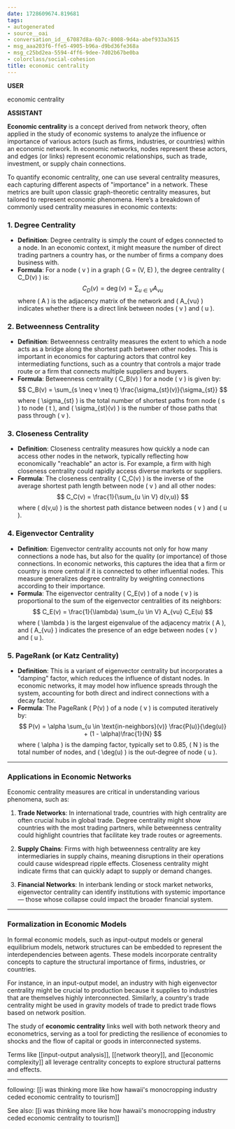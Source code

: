 ```yaml
---
date: 1728609674.819681
tags:
- autogenerated
- source__oai
- conversation_id__67087d8a-6b7c-8008-9d4a-abef933a3615
- msg_aaa203f6-ffe5-4905-b96a-d9bd36fe368a
- msg_c25bd2ea-5594-4ff6-9dee-7d02b67be0ba
- colorclass/social-cohesion
title: economic centrality
---
```


**USER**

economic centrality


**ASSISTANT**

**Economic centrality** is a concept derived from network theory, often applied in the study of economic systems to analyze the influence or importance of various actors (such as firms, industries, or countries) within an economic network. In economic networks, nodes represent these actors, and edges (or links) represent economic relationships, such as trade, investment, or supply chain connections.

To quantify economic centrality, one can use several centrality measures, each capturing different aspects of "importance" in a network. These metrics are built upon classic graph-theoretic centrality measures, but tailored to represent economic phenomena. Here’s a breakdown of commonly used centrality measures in economic contexts:

### 1. **Degree Centrality**
   - **Definition**: Degree centrality is simply the count of edges connected to a node. In an economic context, it might measure the number of direct trading partners a country has, or the number of firms a company does business with.
   - **Formula**: For a node \( v \) in a graph \( G = (V, E) \), the degree centrality \( C_D(v) \) is:
     $$ C_D(v) = \deg(v) = \sum_{u \in V} A_{vu} $$
     where \( A \) is the adjacency matrix of the network and \( A_{vu} \) indicates whether there is a direct link between nodes \( v \) and \( u \).

### 2. **Betweenness Centrality**
   - **Definition**: Betweenness centrality measures the extent to which a node acts as a bridge along the shortest path between other nodes. This is important in economics for capturing actors that control key intermediating functions, such as a country that controls a major trade route or a firm that connects multiple suppliers and buyers.
   - **Formula**: Betweenness centrality \( C_B(v) \) for a node \( v \) is given by:
     $$ C_B(v) = \sum_{s \neq v \neq t} \frac{\sigma_{st}(v)}{\sigma_{st}} $$
     where \( \sigma_{st} \) is the total number of shortest paths from node \( s \) to node \( t \), and \( \sigma_{st}(v) \) is the number of those paths that pass through \( v \).

### 3. **Closeness Centrality**
   - **Definition**: Closeness centrality measures how quickly a node can access other nodes in the network, typically reflecting how economically "reachable" an actor is. For example, a firm with high closeness centrality could rapidly access diverse markets or suppliers.
   - **Formula**: The closeness centrality \( C_C(v) \) is the inverse of the average shortest path length between node \( v \) and all other nodes:
     $$ C_C(v) = \frac{1}{\sum_{u \in V} d(v,u)} $$
     where \( d(v,u) \) is the shortest path distance between nodes \( v \) and \( u \).

### 4. **Eigenvector Centrality**
   - **Definition**: Eigenvector centrality accounts not only for how many connections a node has, but also for the quality (or importance) of those connections. In economic networks, this captures the idea that a firm or country is more central if it is connected to other influential nodes. This measure generalizes degree centrality by weighting connections according to their importance.
   - **Formula**: The eigenvector centrality \( C_E(v) \) of a node \( v \) is proportional to the sum of the eigenvector centralities of its neighbors:
     $$ C_E(v) = \frac{1}{\lambda} \sum_{u \in V} A_{vu} C_E(u) $$
     where \( \lambda \) is the largest eigenvalue of the adjacency matrix \( A \), and \( A_{vu} \) indicates the presence of an edge between nodes \( v \) and \( u \).

### 5. **PageRank (or Katz Centrality)**
   - **Definition**: This is a variant of eigenvector centrality but incorporates a "damping" factor, which reduces the influence of distant nodes. In economic networks, it may model how influence spreads through the system, accounting for both direct and indirect connections with a decay factor.
   - **Formula**: The PageRank \( P(v) \) of a node \( v \) is computed iteratively by:
     $$ P(v) = \alpha \sum_{u \in \text{in-neighbors}(v)} \frac{P(u)}{\deg(u)} + (1 - \alpha)\frac{1}{N} $$
     where \( \alpha \) is the damping factor, typically set to 0.85, \( N \) is the total number of nodes, and \( \deg(u) \) is the out-degree of node \( u \).

---

### Applications in Economic Networks

Economic centrality measures are critical in understanding various phenomena, such as:
1. **Trade Networks**: In international trade, countries with high centrality are often crucial hubs in global trade. Degree centrality might show countries with the most trading partners, while betweenness centrality could highlight countries that facilitate key trade routes or agreements.
   
2. **Supply Chains**: Firms with high betweenness centrality are key intermediaries in supply chains, meaning disruptions in their operations could cause widespread ripple effects. Closeness centrality might indicate firms that can quickly adapt to supply or demand changes.
   
3. **Financial Networks**: In interbank lending or stock market networks, eigenvector centrality can identify institutions with systemic importance — those whose collapse could impact the broader financial system.

---

### Formalization in Economic Models

In formal economic models, such as input-output models or general equilibrium models, network structures can be embedded to represent the interdependencies between agents. These models incorporate centrality concepts to capture the structural importance of firms, industries, or countries. 

For instance, in an input-output model, an industry with high eigenvector centrality might be crucial to production because it supplies to industries that are themselves highly interconnected. Similarly, a country's trade centrality might be used in gravity models of trade to predict trade flows based on network position.

The study of **economic centrality** links well with both network theory and econometrics, serving as a tool for predicting the resilience of economies to shocks and the flow of capital or goods in interconnected systems.

Terms like [[input-output analysis]], [[network theory]], and [[economic complexity]] all leverage centrality concepts to explore structural patterns and effects.


---


following: [[i was thinking more like how hawaii's monocropping industry ceded economic centrality to tourism]]

See also: [[i was thinking more like how hawaii's monocropping industry ceded economic centrality to tourism]]